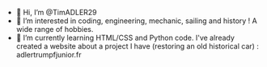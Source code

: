 - 👋 Hi, I’m @TimADLER29
- 👀 I’m interested in coding, engineering, mechanic, sailing and history ! A wide range of hobbies.
- 🌱 I’m currently learning HTML/CSS and Python code.
I've already created a website about a project I have (restoring an old historical car) : adlertrumpfjunior.fr
